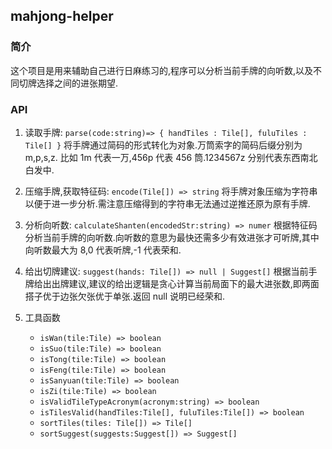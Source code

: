 ## mahjong-helper

### 简介

这个项目是用来辅助自己进行日麻练习的,程序可以分析当前手牌的向听数,以及不同切牌选择之间的进张期望.

### API

1. 读取手牌: `parse(code:string)=> { handTiles : Tile[], fuluTiles : Tile[] }`
   将手牌通过简码的形式转化为对象.万筒索字的简码后缀分别为 m,p,s,z. 比如 1m 代表一万,456p 代表 456 筒.1234567z 分别代表东西南北白发中.

2. 压缩手牌,获取特征码: `encode(Tile[]) => string`
   将手牌对象压缩为字符串以便于进一步分析.需注意压缩得到的字符串无法通过逆推还原为原有手牌.

3. 分析向听数: `calculateShanten(encodedStr:string) => numer`
   根据特征码分析当前手牌的向听数.向听数的意思为最快还需多少有效进张才可听牌,其中向听数最大为 8,0 代表听牌,-1 代表荣和.

4. 给出切牌建议: `suggest(hands: Tile[]) => null | Suggest[]`
   根据当前手牌给出出牌建议,建议的给出逻辑是贪心计算当前局面下的最大进张数,即两面搭子优于边张欠张优于单张.返回 null 说明已经荣和.

5. 工具函数
   - `isWan(tile:Tile) => boolean`
   - `isSuo(tile:Tile) => boolean`
   - `isTong(tile:Tile) => boolean`
   - `isFeng(tile:Tile) => boolean`
   - `isSanyuan(tile:Tile) => boolean`
   - `isZi(tile:Tile) => boolean`
   - `isValidTileTypeAcronym(acronym:string) => boolean`
   - `isTilesValid(handTiles:Tile[], fuluTiles:Tile[]) => boolean`
   - `sortTiles(tiles: Tile[]) => Tile[]`
   - `sortSuggest(suggests:Suggest[]) => Suggest[]`
